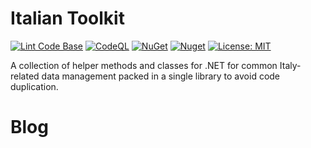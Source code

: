 # Italian Toolkit

[![Lint Code Base](https://github.com/defkon1/italian-toolkit/actions/workflows/linter.yml/badge.svg)](https://github.com/defkon1/italian-toolkit/actions/workflows/linter.yml)
[![CodeQL](https://github.com/defkon1/italian-toolkit/actions/workflows/codeql.yml/badge.svg)](https://github.com/defkon1/italian-toolkit/actions/workflows/codeql.yml)
[![NuGet](https://img.shields.io/nuget/v/ItalianToolkit.svg?style=flat-square)](https://www.nuget.org/packages/ItalianToolkit)
[![Nuget](https://img.shields.io/nuget/dt/ItalianToolkit)](https://www.nuget.org/packages/ItalianToolkit)
[![License: MIT](https://img.shields.io/badge/License-MIT-yellow.svg)](https://github.com/defkon1/italian-toolkit/blob/master/LICENSE)

A collection of helper methods and classes for .NET for common Italy-related data management packed in a single library to avoid code duplication.

# Blog
<!-- BLOG-POST-LIST:START -->
<!-- BLOG-POST-LIST:END -->
